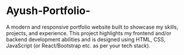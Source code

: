 # Ayush-Portfolio-
A modern and responsive portfolio website built to showcase my skills, projects, and experience. This project highlights my frontend and/or backend development abilities and is designed using HTML, CSS, JavaScript (or React/Bootstrap etc. as per your tech stack).
